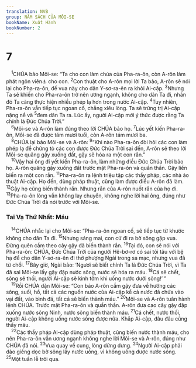 ```yaml
---
translation: NVB
group: NĂM SÁCH CỦA MÔI-SE
bookName: Xuất Hành 
bookNumber: 2
---
```


<div class="title"><h1>7</h1></div>
<span class="verse xu_7_1"> <sup>1</sup>CHÚA bảo Môi-se: “Ta cho con làm chúa của Pha-ra-ôn, còn A-rôn làm phát ngôn viên<a data-toggle="tooltip" data-placement="bottom" title="Nt: tiên tri">⚓</a> cho con. </span>
<span class="verse xu_7_2"><sup>2</sup>Con thuật cho A-rôn mọi lời Ta bảo, A-rôn sẽ nói lại cho Pha-ra-ôn, để vua này cho dân Y-sơ-ra-ên ra khỏi Ai-cập. </span>
<span class="verse xu_7_3"><sup>3</sup>Nhưng Ta sẽ khiến cho Pha-ra-ôn trở nên ương ngạnh, không cho dân Ta đi, nhân đó Ta càng thực hiện nhiều phép lạ hơn trong nước Ai-cập. </span>
<span class="verse xu_7_4"><sup>4</sup>Tuy nhiên, Pha-ra-ôn vẫn tiếp tục ngoan cố, chẳng xiêu lòng. Ta sẽ trừng trị Ai-cập nặng nề và </span>
<span class="verse xu_7_5"><sup>5</sup>đem dân Ta ra. Lúc ấy, người Ai-cập mới ý thức được rằng Ta chính là Đức Chúa Trời.” <br/></span>
<span class="verse xu_7_6"> <sup>6</sup>Môi-se và A-rôn làm đúng theo lời CHÚA bảo họ. </span>
<span class="verse xu_7_7"><sup>7</sup>Lúc yết kiến Pha-ra-ôn, Môi-se đã được tám mươi tuổi, còn A-rôn tám mươi ba. <br/></span>
<span class="verse xu_7_8"> <sup>8</sup>CHÚA lại bảo Môi-se và A-rôn: </span>
<span class="verse xu_7_9"><sup>9</sup>“Khi nào Pha-ra-ôn đòi hỏi các con làm phép lạ để chứng tỏ các con được Đức Chúa Trời sai đến, A-rôn sẽ theo lời Môi-se quăng gậy xuống đất, gậy sẽ hóa ra một con rắn.” <br/></span>
<span class="verse xu_7_10"> <sup>10</sup>Vậy hai ông đi yết kiến Pha-ra-ôn, làm những điều Đức Chúa Trời bảo họ. A-rôn quăng gậy xuống đất trước mặt Pha-ra-ôn và quần thần. Gậy liền biến ra một con rắn. </span>
<span class="verse xu_7_11"><sup>11</sup>Pha-ra-ôn ra lệnh triệu tập các thầy pháp, các nhà ảo thuật Ai-cập. Họ đến, dùng pháp thuật, cũng làm được điều A-rôn đã làm. </span>
<span class="verse xu_7_12"><sup>12</sup>Gậy họ cũng biến thành rắn. Nhưng rắn của A-rôn nuốt rắn của họ đi. </span>
<span class="verse xu_7_13"><sup>13</sup>Pha-ra-ôn lòng vẫn không lay chuyển, không nghe lời hai ông, đúng như Đức Chúa Trời đã nói trước với Môi-se. <br/></span>
<div class="title"><h3>Tai Vạ Thứ Nhất: Máu </h3></div>
<span class="verse xu_7_14"> <sup>14</sup>CHÚA nhắc lại cho Môi-se: “Pha-ra-ôn ngoan cố, sẽ tiếp tục từ khước không cho dân Ta đi. </span>
<span class="verse xu_7_15"><sup>15</sup>Nhưng sáng mai, con cứ đi ra bờ sông gặp vua. Đừng quên cầm theo cây gậy đã biến thành rắn. </span>
<span class="verse xu_7_16"><sup>16</sup>Tại đó, con sẽ nói với Pha-ra-ôn: CHÚA, Đức Chúa Trời của người Hê-bơ-rơ có sai tôi tâu với bệ hạ để cho dân Y-sơ-ra-ên đi thờ phượng Ngài trong sa mạc, nhưng vua đã từ chối. </span>
<span class="verse xu_7_17"><sup>17</sup>Bây giờ, Ngài bảo: ‘Ngươi sẽ biết chính Ta là Đức Chúa Trời, vì Ta đã sai Môi-se lấy gậy đập nước sông, nước sẽ hóa ra máu. </span>
<span class="verse xu_7_18"><sup>18</sup>Cá sẽ chết, sông sẽ thối, người Ai-cập sẽ kinh tởm khi uống nước dưới sông!’ ” <br/></span>
<span class="verse xu_7_19"> <sup>19</sup>Rồi CHÚA dặn Môi-se: “Con bảo A-rôn cầm gậy đưa về hướng các sông, suối, hồ, tất cả các nguồn nước của Ai-cập kể cả nước đã chứa vào vại đất, vào bình đá, tất cả sẽ biến thành máu.” </span>
<span class="verse xu_7_20"><sup>20</sup>Môi-se và A-rôn tuân hành lệnh CHÚA. Trước mặt Pha-ra-ôn và quần thần. A-rôn đưa cao cây gậy đập xuống nước sông Ninh, nước sông biến thành máu. </span>
<span class="verse xu_7_21"><sup>21</sup>Cá chết, nước thối, người Ai-cập không uống nước sông được nữa. Khắp Ai-cập, đâu đâu cũng thấy máu. <br/></span>
<span class="verse xu_7_22"> <sup>22</sup>Các thầy pháp Ai-cập dùng pháp thuật, cũng biến nước thành máu, cho nên Pha-ra-ôn vẫn ương ngạnh không nghe lời Môi-se và A-rôn, đúng như CHÚA đã nói. </span>
<span class="verse xu_7_23"><sup>23</sup>Vua quay về cung, lòng dửng dưng. </span>
<span class="verse xu_7_24"><sup>24</sup>Người Ai-cập phải đào giếng dọc bờ sông lấy nước uống, vì không uống được nước sông. </span>
<span class="verse xu_7_25"><sup>25</sup>Một tuần lễ trôi qua. <br/></span>
